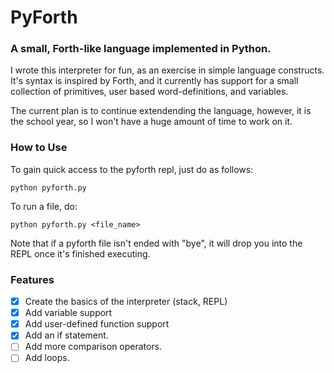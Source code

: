 # PyForth
### A small, Forth-like language implemented in Python.


I wrote this interpreter for fun, as an exercise in simple language constructs. It's syntax is inspired by Forth,
and it currently has support for a small collection of primitives, user based word-definitions, and variables.

The current plan is to continue extendending the language, however, it is the school year, so I won't have a huge amount of time to work on it.

### How to Use

To gain quick access to the pyforth repl, just do as follows:
```
python pyforth.py
```
To run a file, do:
```
python pyforth.py <file_name>
```

Note that if a pyforth file isn't ended with "bye", it will drop you into the REPL once it's finished executing.
### Features

- [x] Create the basics of the interpreter (stack, REPL)
- [x] Add variable support
- [x] Add user-defined function support 
- [x] Add an if statement.
- [ ] Add more comparison operators.
- [ ] Add loops.

